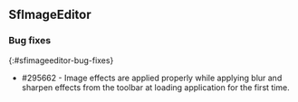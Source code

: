 ## SfImageEditor

### Bug fixes
{:#sfimageeditor-bug-fixes}

* \#295662  - Image effects are applied properly while applying blur and sharpen effects from the toolbar at loading application for the first time.

